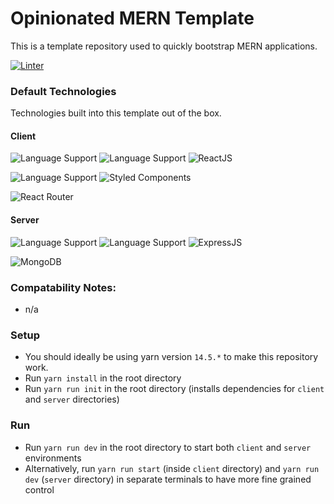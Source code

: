 # Opinionated MERN Template

This is a template repository used to quickly bootstrap MERN applications.

[![Linter](https://github.com/Ray-F/mern-template/actions/workflows/Linter.yml/badge.svg?branch=master)](https://github.com/Ray-F/mern-template/actions/workflows/Linter.yml)

### Default Technologies

Technologies built into this template out of the box.

#### Client

![Language Support](https://img.shields.io/badge/Supports-JavaScript%20-yellow)
![Language Support](https://img.shields.io/badge/Supports-TypeScript%20-blue)
![ReactJS](https://img.shields.io/badge/Framework-React%20JS-lightblue)

![Language Support](https://img.shields.io/badge/Styling-SASS-ff69b4)
![Styled Components](https://img.shields.io/badge/Styling-styled--components-ff69b4) 

![React Router](https://img.shields.io/badge/Routing-react--router-orange)


#### Server

![Language Support](https://img.shields.io/badge/Supports-JavaScript%20-yellow)
![Language Support](https://img.shields.io/badge/Supports-TypeScript%20-blue)
![ExpressJS](https://img.shields.io/badge/Framework-Express%20JS-green)

![MongoDB](https://img.shields.io/badge/Database-MongoDB%20(Atlas)-darkgreen)


### Compatability Notes:
- n/a

### Setup
- You should ideally be using yarn version `14.5.*` to make this repository work.
- Run `yarn install` in the root directory
- Run `yarn run init` in the root directory (installs dependencies for `client` and `server` directories)

### Run
- Run `yarn run dev` in the root directory to start both `client` and `server` environments
- Alternatively, run `yarn run start` (inside `client` directory) and `yarn run dev` (`server` directory) in separate terminals to have more fine grained control
